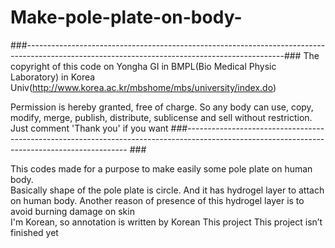 # Make-pole-plate-on-body-
###----------------------------------------------------------------------------------------------------------------------------------------------###
The copyright of this code on Yongha GI in BMPL(Bio Medical Physic Laboratory) in Korea Univ(http://www.korea.ac.kr/mbshome/mbs/university/index.do)  

Permission is hereby granted, free of charge. 
So any body can use, copy, modify, merge, publish, distribute, sublicense and sell without restriction.
Just comment 'Thank you' if you want
###--------------------------------------------------------------------------------------------------------------------------------------------- ###

This codes made for a purpose to make easily some pole plate on human body.  
Basically shape of the pole plate is circle. And it has hydrogel layer to attach on human body.
Another reason of presence of this hydrogel layer is to avoid burning damage on skin   
I'm Korean, so annotation is written by Korean 
This project This project isn’t finished yet
